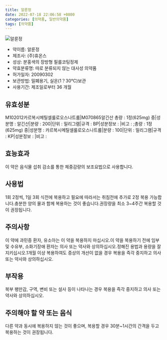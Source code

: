 ```yaml
---
title: 알룬정
date: 2022-07-18 22:06:58 +0800
categories: [의약품, 일반의약품]
tags: [의약품]
---
```

![알룬정](https://nedrug.mfds.go.kr/pbp/cmn/itemImageDownload/147426411393800128)

- 약이름: 알룬정
- 제조사: (주)휴온스
- 성상: 분홍색의 장방형 필를코팅정제
- 약효분류명: 따로 분류되지 않는 대사성 의약품
- 허가일자: 20090302
- 보관방법: 밀폐용기, 실온(1？30℃)보관
- 사용기간: 제조일로부터 36 개월
## 유효성분
M102012카르복시메틸셀룰로오스나트륨|M070865알긴산
총량 : 1정(625mg) 중|성분명 : 알긴산|분량 : 200|단위 : 밀리그램|규격 : BP|성분정보 : |비고 : ;총량 : 1정(625mg) 중|성분명 : 카르복시메틸셀룰로오스나트륨|분량 : 100|단위 : 밀리그램|규격 : KP|성분정보 : |비고 :
## 효능효과
이 약은 음식물 섭취 감소를 통한 체중감량의 보조요법으로 사용합니다.
## 사용법
1회 2정씩, 1일 3회 식전에 복용하고 필요에 따라서는 취침전에 추가로 2정 복용 가능합니다.충분한 양의 물과 함께 복용하는 것이 좋습니다.권장량을 최소 3~4주간 복용할 것이 권장됩니다.
## 주의사항
이 약에 과민증 환자, 유소아는 이 약을 복용하지 마십시오.이 약을 복용하기 전에 임부 및 수유부, 소화기장애 환자는 의사 또는 약사와 상의하십시오.정해진 용법과 용량을 잘 지키십시오.1개월 이상 복용하여도 증상의 개선이 없을 경우 복용을 즉각 중지하고 의사 또는 약사와 상의하십시오.
## 부작용
복부 팽만감, 구역, 변비 또는 설사 등이 나타나는 경우 복용을 즉각 중지하고 의사 또는 약사와 상의하십시오.
## 주의해야 할 약 또는 음식
다른 약과 동시에 복용하지 않는 것이 좋으며, 복용할 경우 30분~1시간의 간격을 두고 복용하는 것이 권장됩니다.
